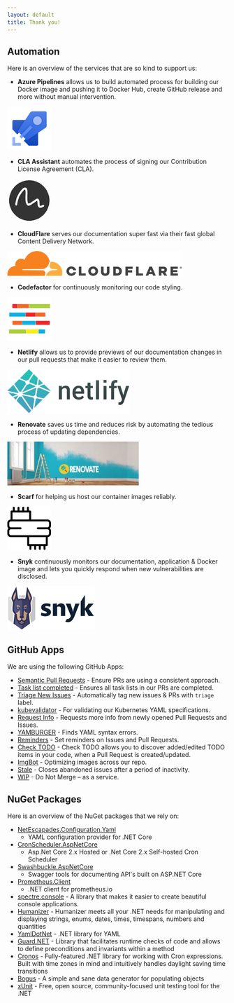 ```yaml
---
layout: default
title: Thank you!
---
```


## Automation

Here is an overview of the services that are so kind to support us:

- **Azure Pipelines** allows us to build automated process for building our Docker
  image and pushing it to Docker Hub, create GitHub release and more without manual
  intervention.

![Azure Pipelines](./media/logos/azure-pipelines.png)

- **CLA Assistant** automates the process of signing our Contribution License
  Agreement (CLA).

![CLA Assistant](./media/logos/cla-assistant.png)

- **CloudFlare** serves our documentation super fast via their fast global Content
  Delivery Network.

![CloudFlare](./media/logos/cloudflare.png)

- **Codefactor** for continuously monitoring our code styling.

![Codefactor](./media/logos/codefactor.png)

- **Netlify** allows us to provide previews of our documentation changes in our
  pull requests that make it easier to review them.

![Netlify](./media/logos/netlify.png)

- **Renovate** saves us time and reduces risk by automating the tedious process
  of updating dependencies.

![Renovate](./media/logos/renovate.jpg)

- **Scarf** for helping us host our container images reliably.

![Scraf](./media/logos/scarf.png)

- **Snyk** continuously monitors our documentation, application & Docker image and
  lets you quickly respond when new vulnerabilities are disclosed.

![Snyk](./media/logos/snyk-dark.png)

## GitHub Apps

We are using the following GitHub Apps:

- [Semantic Pull Requests](https://github.com/apps/semantic-pull-requests) - Ensure PRs are using a
consistent approach.
- [Task list completed](https://github.com/marketplace/task-list-completed) -
  Ensures all task lists in our PRs are completed.
- [Triage New Issues](https://github.com/apps/triage-new-issues) - Automatically
  tag new issues & PRs with `triage` label.
- [kubevalidator](https://github.com/apps/kubevalidator) - For validating our
  Kubernetes YAML specifications.
- [Request Info](https://github.com/apps/request-info) - Requests more info from
  newly opened Pull Requests and Issues.
- [YAMBURGER](https://github.com/apps/yamburger) - Finds YAML syntax errors.
- [Reminders](https://github.com/apps/reminders) - Set reminders on Issues and
  Pull Requests.
- [Check TODO](https://github.com/marketplace/check-todo) - Check TODO allows you
  to discover added/edited TODO items in your code, when a Pull Request is created/updated.
- [ImgBot](https://github.com/marketplace/imgbot) - Optimizing images across our
  repo.
- [Stale](https://github.com/apps/Stale) - Closes abandoned issues after a period
  of inactivity.
- [WIP](https://github.com/apps/wip) - Do Not Merge – as a service.

## NuGet Packages

Here is an overview of the NuGet packages that we rely on:

- [NetEscapades.Configuration.Yaml](https://www.nuget.org/packages/NetEscapades.Configuration.Yaml)
  - YAML configuration provider for .NET Core
- [CronScheduler.AspNetCore](https://github.com/kdcllc/CronScheduler.AspNetCore)
  - Asp.Net Core 2.x Hosted or .Net Core 2.x Self-hosted Cron Scheduler
- [Swashbuckle.AspNetCore](https://github.com/domaindrivendev/Swashbuckle.AspNetCore)
  - Swagger tools for documenting API's built on ASP.NET Core
- [Prometheus.Client](https://github.com/PrometheusClientNet/Prometheus.Client)
  - .NET client for prometheus.io
- [spectre.console](https://github.com/spectresystems/spectre.console) - A library that makes it easier to create
 beautiful console applications.
- [Humanizer](https://github.com/Humanizr/Humanizer) - Humanizer meets all your .NET needs for manipulating and
 displaying strings, enums, dates, times, timespans, numbers and quantities
- [YamlDotNet](https://github.com/aaubry/YamlDotNet) - .NET library for YAML
- [Guard.NET](https://github.com/george-pancescu/Guard) - Library that facilitates
  runtime checks of code and allows to define preconditions and invariants within
  a method
- [Cronos](https://github.com/HangfireIO/Cronos) - Fully-featured .NET library for
  working with Cron expressions. Built with time zones in mind and intuitively
  handles daylight saving time transitions
- [Bogus](https://github.com/bchavez/Bogus) - A simple and sane data generator for
  populating objects
- [xUnit](https://github.com/xunit/xunit) - Free, open source, community-focused
  unit testing tool for the .NET
